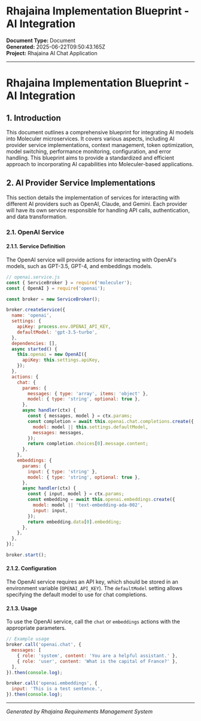 <!-- filepath: outputs/document-documents/rhajaina-implementation-blueprint---ai-integration-2025-06-22.md -->
# Rhajaina Implementation Blueprint - AI Integration

**Document Type:** Document  
**Generated:** 2025-06-22T09:50:43.165Z  
**Project:** Rhajaina AI Chat Application

---

# Rhajaina Implementation Blueprint - AI Integration

## 1. Introduction

This document outlines a comprehensive blueprint for integrating AI models into Moleculer microservices. It covers various aspects, including AI provider service implementations, context management, token optimization, model switching, performance monitoring, configuration, and error handling. This blueprint aims to provide a standardized and efficient approach to incorporating AI capabilities into Moleculer-based applications.

## 2. AI Provider Service Implementations

This section details the implementation of services for interacting with different AI providers such as OpenAI, Claude, and Gemini. Each provider will have its own service responsible for handling API calls, authentication, and data transformation.

### 2.1. OpenAI Service

#### 2.1.1. Service Definition

The OpenAI service will provide actions for interacting with OpenAI's models, such as GPT-3.5, GPT-4, and embeddings models.

```javascript
// openai.service.js
const { ServiceBroker } = require('moleculer');
const { OpenAI } = require('openai');

const broker = new ServiceBroker();

broker.createService({
  name: 'openai',
  settings: {
    apiKey: process.env.OPENAI_API_KEY,
    defaultModel: 'gpt-3.5-turbo',
  },
  dependencies: [],
  async started() {
    this.openai = new OpenAI({
      apiKey: this.settings.apiKey,
    });
  },
  actions: {
    chat: {
      params: {
        messages: { type: 'array', items: 'object' },
        model: { type: 'string', optional: true },
      },
      async handler(ctx) {
        const { messages, model } = ctx.params;
        const completion = await this.openai.chat.completions.create({
          model: model || this.settings.defaultModel,
          messages: messages,
        });
        return completion.choices[0].message.content;
      },
    },
    embeddings: {
      params: {
        input: { type: 'string' },
        model: { type: 'string', optional: true },
      },
      async handler(ctx) {
        const { input, model } = ctx.params;
        const embedding = await this.openai.embeddings.create({
          model: model || 'text-embedding-ada-002',
          input: input,
        });
        return embedding.data[0].embedding;
      },
    },
  },
});

broker.start();
```

#### 2.1.2. Configuration

The OpenAI service requires an API key, which should be stored in an environment variable (`OPENAI_API_KEY`). The `defaultModel` setting allows specifying the default model to use for chat completions.

#### 2.1.3. Usage

To use the OpenAI service, call the `chat` or `embeddings` actions with the appropriate parameters.

```javascript
// Example usage
broker.call('openai.chat', {
  messages: [
    { role: 'system', content: 'You are a helpful assistant.' },
    { role: 'user', content: 'What is the capital of France?' },
  ],
}).then(console.log);

broker.call('openai.embeddings', {
  input: 'This is a test sentence.',
}).then(console.log);
```

---

*Generated by Rhajaina Requirements Management System*